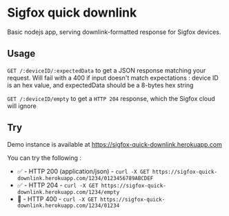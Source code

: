 # Sigfox quick downlink

Basic nodejs app, serving downlink-formatted response for Sigfox devices.

## Usage

`GET /:deviceID/:expectedData` to get a JSON response matching your request. Will fail with a 400 if input doesn't match expectations : device ID is an hex value, and expectedData should be a 8-bytes hex string

`GET /:deviceID/empty` to get a `HTTP 204` response, which the Sigfox cloud will ignore

## Try

Demo instance is available at https://sigfox-quick-downlink.herokuapp.com

You can try the following :
* ✅ - HTTP 200 (application/json) -  `curl -X GET https://sigfox-quick-downlink.herokuapp.com/1234/0123456789ABCDEF`
* ✅ - HTTP 204 - `curl -X GET https://sigfox-quick-downlink.herokuapp.com/1234/empty`
* 🛑 - HTTP 400 - `curl -X GET https://sigfox-quick-downlink.herokuapp.com/1234/01234`

